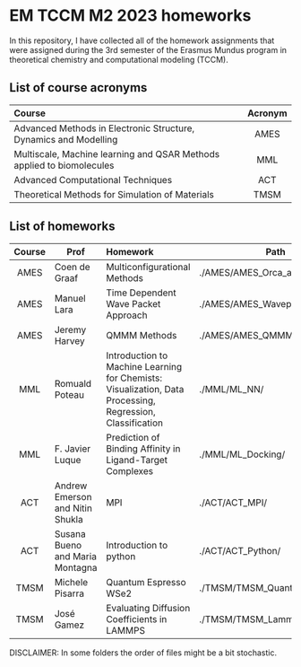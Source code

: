 # EM TCCM M2 2023 homeworks



In this repository, I have collected all of the homework assignments that were assigned during the 3rd semester of the Erasmus Mundus program in theoretical chemistry and computational modeling (TCCM).

## List of course acronyms

| **Course**                                                        | **Acronym** |
|:------------------------------------------------------------------|:-----------:|
| Advanced Methods in Electronic Structure, Dynamics and Modelling  |    AMES     |
| Multiscale, Machine learning and QSAR Methods applied to biomolecules |    MML      |
| Advanced Computational Techniques                                 |    ACT      |
| Theoretical Methods for Simulation of Materials                   |    TMSM     |




## List of homeworks

| Course | Prof                            | Homework                                                     | Path                          | Mark |
| :----: | ------------------------------- | :----------------------------------------------------------- | ----------------------------- | :--: |
|  AMES  | Coen de Graaf                   | Multiconfigurational Methods                                 | ./AMES/AMES_Orca_acrolein/    | TBA  |
|  AMES  | Manuel Lara                     | Time Dependent Wave Packet Approach                          | ./AMES/AMES_Wavepackets/      | TBA  |
|  AMES  | Jeremy Harvey                   | QMMM Methods                                                 | ./AMES/AMES_QMMM_review/      | TBA  |
|  MML   | Romuald Poteau                  | Introduction to Machine Learning for Chemists: Visualization, Data Processing, Regression, Classification | ./MML/ML_NN/                  | TBA  |
|  MML   | F. Javier Luque                 | Prediction of Binding Affinity in Ligand-Target Complexes    | ./MML/ML_Docking/             | TBA  |
|  ACT   | Andrew Emerson and Nitin Shukla | MPI                                                          | ./ACT/ACT_MPI/                | TBA  |
|  ACT   | Susana Bueno and Maria Montagna | Introduction to python                                       | ./ACT/ACT_Python/             | TBA  |
|  TMSM  | Michele Pisarra                 | Quantum Espresso WSe2                                        | ./TMSM/TMSM_Quantum_espresso/ | TBA  |
|  TMSM  | José Gamez                      | Evaluating Diffusion Coefficients in LAMMPS                  | ./TMSM/TMSM_Lammps/           | TBA  |



DISCLAIMER: In some folders the order of files might be a bit stochastic.
